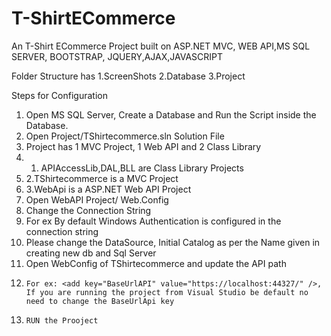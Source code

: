 # T-ShirtECommerce
An T-Shirt ECommerce Project built on ASP.NET MVC, WEB API,MS SQL SERVER, BOOTSTRAP, JQUERY,AJAX,JAVASCRIPT

Folder Structure has
1.ScreenShots
2.Database
3.Project

Steps for Configuration
1. Open MS SQL Server, Create a Database and Run the Script inside the Database.
2. Open Project/TShirtecommerce.sln Solution File
3. Project has 1 MVC Project, 1 Web API and 2 Class Library
4. 1. APIAccessLib,DAL,BLL are Class Library Projects
5. 2.TShirtecommerce is a MVC Project
6. 3.WebApi is a ASP.NET Web API Project
7. Open WebAPI Project/ Web.Config
8. Change the Connection String 	
9. For ex By default Windows Authentication is configured in the connection string <add name="ConnectStr" connectionString="Data Source=localhost;Initial Catalog=NEWDB;Integrated Security=True " providerName="System.Data.SqlClient" />
10. Please change the DataSource, Initial Catalog as per the Name given in creating new db and Sql Server
11. Open WebConfig of TShirtecommerce and update the API path
12. 	For ex: <add key="BaseUrlAPI" value="https://localhost:44327/" />, If you are running the project from Visual Studio be default no need to change the BaseUrlApi key
13. 	RUN the Prooject
